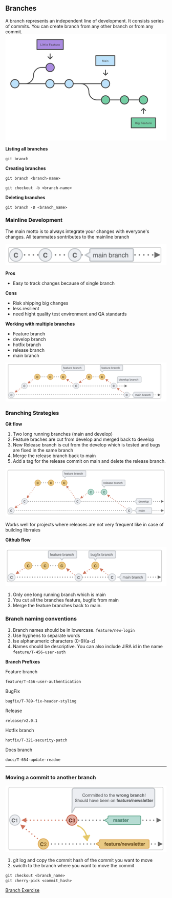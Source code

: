 ## Branches

A branch represents an independent line of development. It consists series of commits. You can create branch from any other branch or from any commit.
![alt text](../images/branch.png)

**Listing all branches**

```shell
git branch
```

**Creating branches**

```shell
git branch <branch-name>
```

```shell
git checkout -b <branch-name>
```

**Deleting branches**

```shell
git branch -D <branch_name>
```

### Mainline Development

The main motto is to always integrate your changes with everyone's changes. All teammates sontributes to the mainline branch

![Alt text](../images/image.png)

**Pros**

- Easy to track changes because of single branch

**Cons**

- Risk shipping big changes
- less resilient
- need hight quality test environment and QA standards

**Working with multiple branches**

- Feature branch
- develop branch
- hotfix branch
- release branch
- main branch

![Alt text](../images/image-1.png)

### Branching Strategies

**Git flow**

1. Two long running branches (main and develop)
2. Feature braches are cut from develop and merged back to develop
3. New Release branch is cut from the develop which is tested and bugs are fixed in the same branch
4. Merge the release branch back to main
5. Add a tag for the release commit on main and delete the release branch.

![Alt text](../images/image-2.png)

Works well for projects where releases are not very frequent like in case of building librraies

**Github flow**

![alt text](../images/image-31.png)

1. Only one long running branch which is main
2. You cut all the branches feature, bugfix from main
3. Merge the feature branches back to main.

### Branch naming conventions

1. Branch names should be in lowercase.
   `feature/new-login`
2. Use hyphens to separate words
3. Ise alphanumeric characters (0-9)(a-z)
4. Names should be descriptive. You can also include JIRA id in the name
   `feature/T-456-user-auth`

**Branch Prefixes**

Feature branch

```
feature/T-456-user-authentication
```

BugFix

```
bugfix/T-789-fix-header-styling
```

Release

```
release/v2.0.1
```

Hotfix branch

```
hotfix/T-321-security-patch
```

Docs branch

```
docs/T-654-update-readme
```

---

### Moving a commit to another branch

![Alt text](../images/image-3.png)

1. git log and copy the commit hash of the commit you want to move
2. swicth to the branch where you want to move the commit

```
git checkout <branch_name>
git cherry-pick <commit_hash>
```

[Branch Exercise](../exercises/banchExercise.md)
